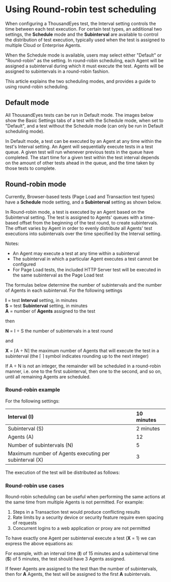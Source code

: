 # Using Round-robin test scheduling

When configuring a ThousandEyes test, the Interval setting controls the time between each test execution. For certain test types, an additional two settings, the **Schedule** mode and the **Subinterval** are available to control the distribution of test execution, typically used when the test is assigned to multiple Cloud or Enterprise Agents.

When the Schedule mode is available, users may select either "Default" or "Round-robin" as the setting. In round-robin scheduling, each Agent will be assigned a subinterval during which it must execute the test. Agents will be assigned to subintervals in a round-robin fashion.

This article explains the two scheduling modes, and provides a guide to using round-robin scheduling.

## Default mode

All ThousandEyes tests can be run in Default mode. The images below show the Basic Settings tabs of a test with the Schedule mode, when set to "Default", and a test without the Schedule mode \(can only be run in Default scheduling mode\).

In Default mode, a test can be executed by an Agent at any time within the test's Interval setting. An Agent will sequentially execute tests in a test queue. A given test will run whenever previous tests in the queue have completed. The start time for a given test within the test interval depends on the amount of other tests ahead in the queue, and the time taken by those tests to complete.

## Round-robin mode

Currently, Browser-based tests \(Page Load and Transaction test types\) have a **Schedule** mode setting, and a **Subinterval** setting as shown below.

In Round-robin mode, a test is executed by an Agent based on the Subinterval setting. The test is assigned to Agents' queues with a time-based offset from the beginning of the test round, to create subintervals. The offset varies by Agent in order to evenly distribute all Agents' test executions into subintervals over the time specified by the Interval setting.

Notes:

* An Agent may execute a test at any time within a subinterval
* The subinterval in which a particular Agent executes a test cannot be configured
* For Page Load tests, the included HTTP Server test will be executed in the same subinterval as the Page Load test

The formulas below determine the number of subintervals and the number of Agents in each subinterval. For the following settings

**I** = test **Interval** setting, in minutes  
**S** = test **Subinterval** setting, in minutes  
**A** = number of **Agents** assigned to the test

then

**N** = I ÷ S the number of subintervals in a test round

and

**X** = ⌈A ÷ N⌉ the maximum number of Agents that will execute the test in a subinterval \(the ⌈ ⌉ symbol indicates rounding up to the next integer\)

If A ÷ N is not an integer, the remainder will be scheduled in a round-robin manner, i.e. one to the first subinterval, then one to the second, and so on, until all remaining Agents are scheduled.

### Round-robin example

 For the following settings:

| Interval \(I\) | 10 minutes |
| :--- | :--- |
| Subinterval \(S\) | 2 minutes |
| Agents \(A\) | 12 |
| Number of subintervals \(N\) | 5 |
| Maximum number of Agents executing per subinterval \(X\) | 3 |

The execution of the test will be distributed as follows:

### Round-robin use cases

Round-robin scheduling can be useful when performing the same actions at the same time from multiple Agents is not permitted. For example:

1. Steps in a Transaction test would produce conflicting results
2. Rate limits by a security device or security feature require even spacing of requests
3. Concurrent logins to a web application or proxy are not permitted

 To have exactly one Agent per subinterval execute a test \(**X** =  1\) we can express the above equations as:

For example, with an interval time \(**I**\) of 15 minutes and a subinterval time \(**S**\) of 5 minutes, the test should have 3 Agents assigned.

If fewer Agents are assigned to the test than the number of subintervals, then for **A** Agents, the test will be assigned to the first **A** subintervals.

